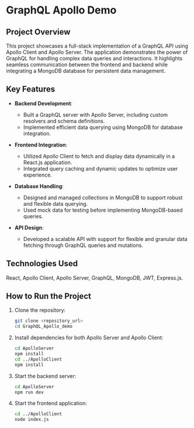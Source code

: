 # GraphQL Apollo Demo

## Project Overview

This project showcases a full-stack implementation of a GraphQL API using Apollo Client and Apollo Server.
The application demonstrates the power of GraphQL for handling complex data queries and interactions.
It highlights seamless communication between the frontend and backend while integrating a MongoDB database for persistent data management.

## Key Features

- **Backend Development**:
  - Built a GraphQL server with Apollo Server, including custom resolvers and schema definitions.
  - Implemented efficient data querying using MongoDB for database integration.

- **Frontend Integration**:
  - Utilized Apollo Client to fetch and display data dynamically in a React.js application.
  - Integrated query caching and dynamic updates to optimize user experience.

- **Database Handling**:
  - Designed and managed collections in MongoDB to support robust and flexible data querying.
  - Used mock data for testing before implementing MongoDB-based queries.

- **API Design**:
  - Developed a scalable API with support for flexible and granular data fetching through GraphQL queries and mutations.

## Technologies Used

React, Apollo Client, Apollo Server, GraphQL, MongoDB, JWT, Express.js.

## How to Run the Project

1. Clone the repository:
   ```bash
   git clone <repository_url>
   cd GraphQL_Apollo_demo

2. Install dependencies for both Apollo Server and Apollo Client:
   ```bash
   cd ApolloServer
   npm install
   cd ../ApolloClient
   npm install

3. Start the backend server:
   ```bash
   cd ApolloServer
   npm run dev

4. Start the frontend application:
   ```bash
   cd ../ApolloClient
   node index.js
